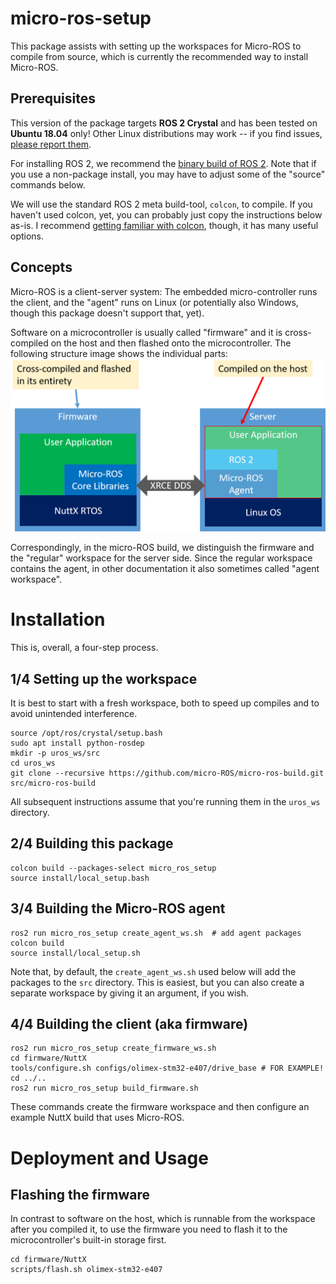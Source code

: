 # micro-ros-setup

This package assists with setting up the workspaces for Micro-ROS to compile from source, which is currently the recommended way to install Micro-ROS.

## Prerequisites

This version of the package targets  **ROS 2 Crystal** and has been tested on **Ubuntu 18.04** only! Other Linux distributions may work -- if you find issues, [please report them](https://github.com/micro-ROS/micro-ros-build/issues). 

For installing ROS 2, we recommend the [binary build of ROS 2](https://index.ros.org/doc/ros2/Installation/Crystal/). Note that if you use a non-package install, you may have to adjust some of the "source" commands below.

We will use the standard ROS 2 meta build-tool, `colcon`, to compile. If you haven't used colcon, yet, you can probably just copy the instructions below as-is. I recommend [getting familiar with colcon](https://index.ros.org//doc/ros2/Tutorials/Colcon-Tutorial/), though, it has many useful options.

## Concepts

Micro-ROS is a client-server system: The embedded micro-controller runs the client, and the "agent" runs on Linux (or potentially also Windows, though this package doesn't support that, yet).

Software on a microcontroller is usually called "firmware" and it is cross-compiled on the host and then flashed onto the microcontroller. The following structure image shows the individual parts:
![structure image](doc/structure.png)

Correspondingly, in the micro-ROS build, we distinguish the firmware and the "regular" workspace for the server side. Since the regular workspace contains the agent, in other documentation it also sometimes called "agent workspace".

# Installation

This is, overall, a four-step process.

## 1/4 Setting up the workspace

It is best to start with a fresh workspace, both to speed up compiles and to avoid unintended interference. 

```shell
source /opt/ros/crystal/setup.bash
sudo apt install python-rosdep
mkdir -p uros_ws/src
cd uros_ws
git clone --recursive https://github.com/micro-ROS/micro-ros-build.git src/micro-ros-build
```

All subsequent instructions assume that you're running them in the `uros_ws` directory. 


## 2/4 Building this package

```shell
colcon build --packages-select micro_ros_setup
source install/local_setup.bash
```

## 3/4 Building the Micro-ROS agent

```shell
ros2 run micro_ros_setup create_agent_ws.sh  # add agent packages
colcon build
source install/local_setup.sh
```

Note that, by default, the `create_agent_ws.sh` used below will add the packages to the `src` directory. This is easiest, but you can also create a separate workspace by giving it an argument, if you wish.


## 4/4 Building the client (aka firmware)

```shell
ros2 run micro_ros_setup create_firmware_ws.sh
cd firmware/NuttX
tools/configure.sh configs/olimex-stm32-e407/drive_base # FOR EXAMPLE!
cd ../..
ros2 run micro_ros_setup build_firmware.sh
```

These commands create the firmware workspace and then configure an example NuttX build that uses Micro-ROS.

# Deployment and Usage

## Flashing the firmware

In contrast to software on the host, which is runnable from the workspace after you compiled it, to use the firmware you need to flash it to the microcontroller's built-in storage first.

```shell
cd firmware/NuttX
scripts/flash.sh olimex-stm32-e407
```
